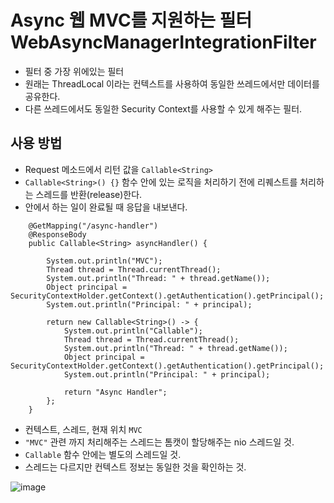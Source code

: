 # Async 웹 MVC를 지원하는 필터 WebAsyncManagerIntegrationFilter

- 필터 중 가장 위에있는 필터
- 원래는 ThreadLocal 이라는 컨텍스트를 사용하여 동일한 쓰레드에서만 데이터를 공유한다.
- 다른 쓰레드에서도 동일한 Security Context를 사용할 수 있게 해주는 필터.

## 사용 방법

- Request 메소드에서 리턴 값을 `Callable<String>`
- `Callable<String>() {}` 함수 안에 있는 로직을 처리하기 전에 리퀘스트를 처리하는 스레드를 반환(release)한다.
- 안에서 하는 일이 완료될 때 응답을 내보낸다. 

```
    @GetMapping("/async-handler")
    @ResponseBody
    public Callable<String> asyncHandler() {
        
        System.out.println("MVC");
        Thread thread = Thread.currentThread();
        System.out.println("Thread: " + thread.getName());
        Object principal = SecurityContextHolder.getContext().getAuthentication().getPrincipal();
        System.out.println("Principal: " + principal);

        return new Callable<String>() -> {
            System.out.println("Callable");
            Thread thread = Thread.currentThread();
            System.out.println("Thread: " + thread.getName());
            Object principal = SecurityContextHolder.getContext().getAuthentication().getPrincipal();
            System.out.println("Principal: " + principal);

            return "Async Handler";
        };
    }

```
- 컨텍스트, 스레드, 현재 위치 `MVC`
- `"MVC"` 관련 까지 처리해주는 스레드는 톰캣이 할당해주는 nio 스레드일 것.
- `Callable` 함수 안에는 별도의 스레드일 것.
- 스레드는 다르지만 컨텍스트 정보는 동일한 것을 확인하는 것.

![image](https://user-images.githubusercontent.com/83999058/122946683-89899000-d3b4-11eb-9088-00075020a358.png)
